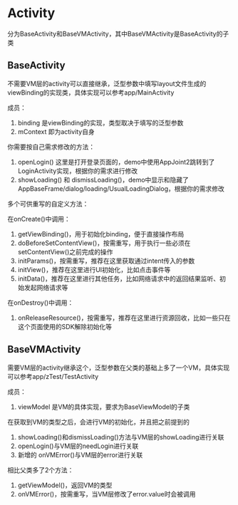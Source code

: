 # Activity
分为BaseActivity和BaseVMActivity，其中BaseVMActivity是BaseActivity的子类
## BaseActivity
不需要VM层的activity可以直接继承，泛型参数中填写layout文件生成的viewBinding的实现类，具体实现可以参考app/MainActivity

成员：
1. binding 是viewBinding的实现，类型取决于填写的泛型参数
2. mContext 即为activity自身

你需要按自己需求修改的方法：
1. openLogin() 这里是打开登录页面的，demo中使用AppJoint2跳转到了LoginActivity实现，根据你的需求进行修改
2. showLoading() 和 dismissLoading()，demo中显示和隐藏了AppBaseFrame/dialog/loading/UsualLoadingDialog，根据你的需求修改

多个可供重写的自定义方法：

在onCreate()中调用：
1. getViewBinding()，用于初始化binding，便于直接操作布局
2. doBeforeSetContentView()，按需重写，用于执行一些必须在setContentView()之前完成的操作
3. initParams()，按需重写，推荐在这里获取通过intent传入的参数
4. initView()，推荐在这里进行UI初始化，比如点击事件等
5. initData()，推荐在这里进行其他任务，比如网络请求中的返回结果监听、初始发起网络请求等

在onDestroy()中调用：
1. onReleaseResource()，按需重写，推荐在这里进行资源回收，比如一些只在这个页面使用的SDK解除初始化等

## BaseVMActivity
需要VM层的activity继承这个，泛型参数在父类的基础上多了一个VM，具体实现可以参考app/zTest/TestActivity

成员：
1. viewModel 是VM的具体实现，要求为BaseViewModel的子类

在获取到VM的类型之后，会进行VM的初始化，并且把之前提到的
1. showLoading()和dismissLoading()方法与VM层的showLoading进行关联
2. openLogin()与VM层的needLogin进行关联
3. 新增的 onVMError()与VM层的error进行关联

相比父类多了2个方法：
1. getViewModel()，返回VM的类型
2. onVMError()，按需重写，当VM层修改了error.value时会被调用